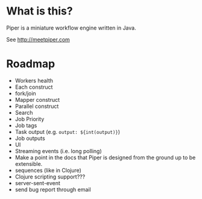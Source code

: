 # What is this?

Piper is a miniature workflow engine written in Java. 

See http://meetpiper.com

# Roadmap

- Workers health
- Each construct
- fork/join
- Mapper construct
- Parallel construct
- Search
- Job Priority
- Job tags
- Task output (e.g. `output: ${int(output)}`)
- Job outputs
- UI
- Streaming events (i.e. long polling)
- Make a point in the docs that Piper is designed from the ground up to be extensible.  
- sequences (like in Clojure)
- Clojure scripting support???
- server-sent-event
- send bug report through email
